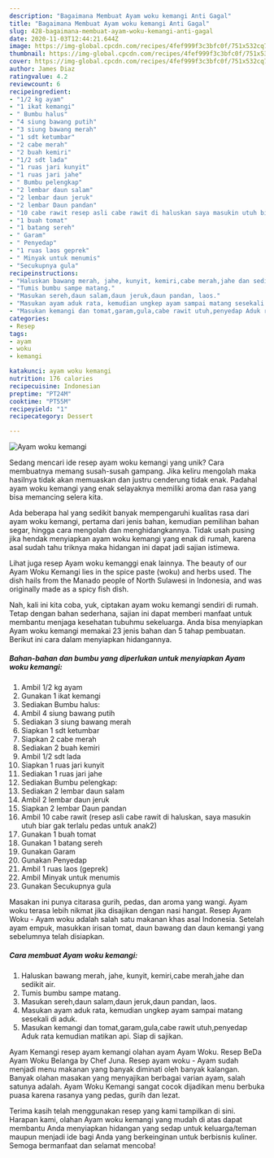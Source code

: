 ```yaml
---
description: "Bagaimana Membuat Ayam woku kemangi Anti Gagal"
title: "Bagaimana Membuat Ayam woku kemangi Anti Gagal"
slug: 428-bagaimana-membuat-ayam-woku-kemangi-anti-gagal
date: 2020-11-03T12:44:21.644Z
image: https://img-global.cpcdn.com/recipes/4fef999f3c3bfc0f/751x532cq70/ayam-woku-kemangi-foto-resep-utama.jpg
thumbnail: https://img-global.cpcdn.com/recipes/4fef999f3c3bfc0f/751x532cq70/ayam-woku-kemangi-foto-resep-utama.jpg
cover: https://img-global.cpcdn.com/recipes/4fef999f3c3bfc0f/751x532cq70/ayam-woku-kemangi-foto-resep-utama.jpg
author: James Diaz
ratingvalue: 4.2
reviewcount: 6
recipeingredient:
- "1/2 kg ayam"
- "1 ikat kemangi"
- " Bumbu halus"
- "4 siung bawang putih"
- "3 siung bawang merah"
- "1 sdt ketumbar"
- "2 cabe merah"
- "2 buah kemiri"
- "1/2 sdt lada"
- "1 ruas jari kunyit"
- "1 ruas jari jahe"
- " Bumbu pelengkap"
- "2 lembar daun salam"
- "2 lembar daun jeruk"
- "2 lembar Daun pandan"
- "10 cabe rawit resep asli cabe rawit di haluskan saya masukin utuh biar gak terlalu pedas untuk anak2"
- "1 buah tomat"
- "1 batang sereh"
- " Garam"
- " Penyedap"
- "1 ruas laos geprek"
- " Minyak untuk menumis"
- "Secukupnya gula"
recipeinstructions:
- "Haluskan bawang merah, jahe, kunyit, kemiri,cabe merah,jahe dan sedikit air."
- "Tumis bumbu sampe matang."
- "Masukan sereh,daun salam,daun jeruk,daun pandan, laos."
- "Masukan ayam aduk rata, kemudian ungkep ayam sampai matang sesekali di aduk."
- "Masukan kemangi dan tomat,garam,gula,cabe rawit utuh,penyedap Aduk rata kemudian matikan api. Siap di sajikan."
categories:
- Resep
tags:
- ayam
- woku
- kemangi

katakunci: ayam woku kemangi 
nutrition: 176 calories
recipecuisine: Indonesian
preptime: "PT24M"
cooktime: "PT55M"
recipeyield: "1"
recipecategory: Dessert

---
```



![Ayam woku kemangi](https://img-global.cpcdn.com/recipes/4fef999f3c3bfc0f/751x532cq70/ayam-woku-kemangi-foto-resep-utama.jpg)

Sedang mencari ide resep ayam woku kemangi yang unik? Cara membuatnya memang susah-susah gampang. Jika keliru mengolah maka hasilnya tidak akan memuaskan dan justru cenderung tidak enak. Padahal ayam woku kemangi yang enak selayaknya memiliki aroma dan rasa yang bisa memancing selera kita.

Ada beberapa hal yang sedikit banyak mempengaruhi kualitas rasa dari ayam woku kemangi, pertama dari jenis bahan, kemudian pemilihan bahan segar, hingga cara mengolah dan menghidangkannya. Tidak usah pusing jika hendak menyiapkan ayam woku kemangi yang enak di rumah, karena asal sudah tahu triknya maka hidangan ini dapat jadi sajian istimewa.

Lihat juga resep Ayam woku kemanggi enak lainnya. The beauty of our Ayam Woku Kemangi lies in the spice paste (woku) and herbs used. The dish hails from the Manado people of North Sulawesi in Indonesia, and was originally made as a spicy fish dish.


Nah, kali ini kita coba, yuk, ciptakan ayam woku kemangi sendiri di rumah. Tetap dengan bahan sederhana, sajian ini dapat memberi manfaat untuk membantu menjaga kesehatan tubuhmu sekeluarga. Anda bisa menyiapkan Ayam woku kemangi memakai 23 jenis bahan dan 5 tahap pembuatan. Berikut ini cara dalam menyiapkan hidangannya.

<!--inarticleads1-->

##### Bahan-bahan dan bumbu yang diperlukan untuk menyiapkan Ayam woku kemangi:

1. Ambil 1/2 kg ayam
1. Gunakan 1 ikat kemangi
1. Sediakan  Bumbu halus:
1. Ambil 4 siung bawang putih
1. Sediakan 3 siung bawang merah
1. Siapkan 1 sdt ketumbar
1. Siapkan 2 cabe merah
1. Sediakan 2 buah kemiri
1. Ambil 1/2 sdt lada
1. Siapkan 1 ruas jari kunyit
1. Sediakan 1 ruas jari jahe
1. Sediakan  Bumbu pelengkap:
1. Sediakan 2 lembar daun salam
1. Ambil 2 lembar daun jeruk
1. Siapkan 2 lembar Daun pandan
1. Ambil 10 cabe rawit (resep asli cabe rawit di haluskan, saya masukin utuh biar gak terlalu pedas untuk anak2)
1. Gunakan 1 buah tomat
1. Gunakan 1 batang sereh
1. Gunakan  Garam
1. Gunakan  Penyedap
1. Ambil 1 ruas laos (geprek)
1. Ambil  Minyak untuk menumis
1. Gunakan Secukupnya gula


Masakan ini punya citarasa gurih, pedas, dan aroma yang wangi. Ayam woku terasa lebih nikmat jika disajikan dengan nasi hangat. Resep Ayam Woku - Ayam woku adalah salah satu makanan khas asal Indonesia. Setelah ayam empuk, masukkan irisan tomat, daun bawang dan daun kemangi yang sebelumnya telah disiapkan. 

<!--inarticleads2-->

##### Cara membuat Ayam woku kemangi:

1. Haluskan bawang merah, jahe, kunyit, kemiri,cabe merah,jahe dan sedikit air.
1. Tumis bumbu sampe matang.
1. Masukan sereh,daun salam,daun jeruk,daun pandan, laos.
1. Masukan ayam aduk rata, kemudian ungkep ayam sampai matang sesekali di aduk.
1. Masukan kemangi dan tomat,garam,gula,cabe rawit utuh,penyedap Aduk rata kemudian matikan api. Siap di sajikan.


Ayam Kemangi resep ayam kemangi olahan ayam Ayam Woku. Resep BeDa Ayam Woku Belanga by Chef Juna. Resep ayam woku - Ayam sudah menjadi menu makanan yang banyak diminati oleh banyak kalangan. Banyak olahan masakan yang menyajikan berbagai varian ayam, salah satunya adalah. Ayam Woku Kemangi sangat cocok dijadikan menu berbuka puasa karena rasanya yang pedas, gurih dan lezat. 

Terima kasih telah menggunakan resep yang kami tampilkan di sini. Harapan kami, olahan Ayam woku kemangi yang mudah di atas dapat membantu Anda menyiapkan hidangan yang sedap untuk keluarga/teman maupun menjadi ide bagi Anda yang berkeinginan untuk berbisnis kuliner. Semoga bermanfaat dan selamat mencoba!
